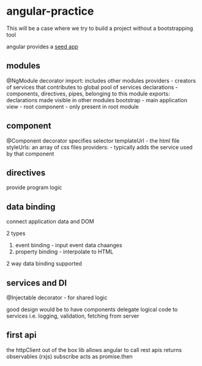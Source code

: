 # angular-practice

This will be a case where we try to build a project without a bootstrapping tool

angular provides a [seed app](https://github.com/angular/angular-seed)

## modules 

@NgModule decorator
import: includes other modules
providers - creators of services that contributes to global pool of services
declarations - components, directives, pipes, belonging to this module
exports: declarations made visible in other modules
bootstrap -  main application view - root component - only present in root module

## component

@Component decorator
specifies selector
templateUrl - the html file
styleUrls: an array of css files
providers: - typically adds the service used by that component

## directives

provide program logic

## data binding 

connect application data and DOM

2 types
1.  event binding - input event data chaanges
2.  property binding - interpolate to HTML

2 way data binding supported 

## services and DI

@Injectable decorator - for shared logic 

good design would be to have components delegate logical code to services 
i.e. logging, validation, fetching from server


## first api

the httpClient out of the box lib allows angular to call rest apis
returns observables
(rxjs)
subscribe acts as promise.then